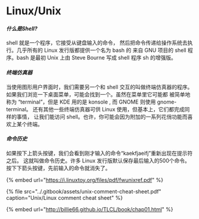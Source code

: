 # Linux/Unix

#### _什么是Shell?_

shell 就是一个程序，它接受从键盘输入的命令， 然后把命令传递给操作系统去执行。几乎所有的 Linux 发行版都提供一个名为 bash 的 来自 GNU 项目的 shell 程序。bash 是最初 Unix 上由 Steve Bourne 写成 shell 程序 sh 的增强版。

#### _终端仿真器_ <a id="&#x7EC8;&#x7AEF;&#x4EFF;&#x771F;&#x5668;"></a>

当使用图形用户界面时，我们需要另一个和 shell 交互的叫做终端仿真器的程序。 如果我们浏览一下桌面菜单，可能会找到一个。虽然在菜单里它可能都 被简单地称为 “terminal”，但是 KDE 用的是 konsole , 而 GNOME 则使用 gnome-terminal。 还有其他一些终端仿真器可供 Linux 使用，但基本上，它们都完成同样的事情， 让我们能访问 shell。也许，你可能会因为附加的一系列花俏功能而喜欢上某个终端。

#### _命令历史_ <a id="&#x547D;&#x4EE4;&#x5386;&#x53F2;"></a>

如果按下上箭头按键，我们会看到刚才输入的命令“kaekfjaeifj”重新出现在提示符之后。 这就叫做命令历史。许多 Linux 发行版默认保存最后输入的500个命令。 按下下箭头按键，先前输入的命令就消失了。

{% embed url="https://i.linuxtoy.org/files/pdf/fwunixref.pdf" %}

{% file src="../.gitbook/assets/unix-comment-cheat-sheet.pdf" caption="Unix/Linux comment cheat sheet" %}

{% embed url="http://billie66.github.io/TLCL/book/chap01.html" %}



